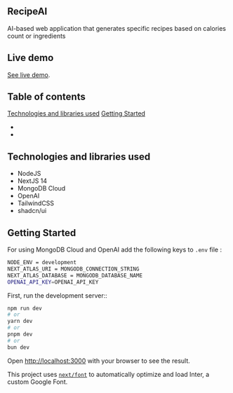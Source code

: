 ## RecipeAI

AI-based web application that generates specific recipes based on calories count or ingredients

## Live demo

[See live demo](https://recipe-ai-dusky.vercel.app/).

## Table of contents

[Technologies and libraries used](#technologies-and-libraries-used)
[Getting Started](#getting-started)

- <a name="technologies-and-libraries-used">
- <a name="getting-started">

## Technologies and libraries used

- NodeJS
- NextJS 14
- MongoDB Cloud
- OpenAI
- TailwindCSS
- shadcn/ui

## Getting Started

For using MongoDB Cloud and OpenAI add the following keys to `.env` file :

```bash
NODE_ENV = development
NEXT_ATLAS_URI = MONGODB_CONNECTION_STRING
NEXT_ATLAS_DATABASE = MONGODB_DATABASE_NAME
OPENAI_API_KEY=OPENAI_API_KEY
```

First, run the development server::

```bash
npm run dev
# or
yarn dev
# or
pnpm dev
# or
bun dev
```

Open [http://localhost:3000](http://localhost:3000) with your browser to see the result.

This project uses [`next/font`](https://nextjs.org/docs/basic-features/font-optimization) to automatically optimize and load Inter, a custom Google Font.
